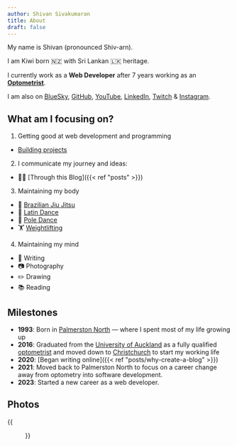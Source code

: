 ```yaml
---
author: Shivan Sivakumaran
title: About
draft: false
---
```


My name is Shivan (pronounced Shiv-arn).

I am Kiwi born 🇳🇿 with Sri Lankan 🇱🇰 heritage.

I currently work as a **Web Developer** after 7 years working as an **[Optometrist](https://en.wikipedia.org/wiki/Optometry)**.

I am also on [BlueSky](https://bsky.app/profile/shivan.xyz), [GitHub](https://github.com/shivan-s), [YouTube](https://youtube.com/c/shivansivakumaran), [LinkedIn](https://linkedin.com/shivan-sivakumaran), [Twitch](https://twitch.com/shivan__s) & [Instagram](https://instagram.com/shivan_s).

## What am I focusing on?

1. Getting good at web development and programming

- [Building projects](https://github.com/shivan-s)

2. I communicate my journey and ideas:

- ✍🏾 [Through this Blog]({{< ref "posts" >}})

3. Maintaining my body

- 🥋 [Brazilian Jiu Jitsu](https://en.wikipedia.org/wiki/Brazilian_jiu-jitsu)
- 🕺 [Latin Dance](https://en.wikipedia.org/wiki/Latin_dance)
- 🕺 [Pole Dance](https://en.wikipedia.org/wiki/Pole_dance)
- 🏋️ [Weightlifting](https://en.wikipedia.org/wiki/Olympic_weightlifting)

4. Maintaining my mind

- 📓 Writing
- 📷 Photography
- ✏️ Drawing
- 📚 Reading

## Milestones

- **1993**: Born in [Palmerston North](https://en.wikipedia.org/wiki/Palmerston_North) — where I spent most of my life growing up
- **2016**: Graduated from the [University of Auckland](https://www.auckland.ac.nz/en.html) as a fully qualified [optometrist](https://en.wikipedia.org/wiki/Optometry) and moved down to [Christchurch](https://en.wikipedia.org/wiki/Christchurch) to start my working life
- **2020**: [Began writing online]({{< ref "posts/why-create-a-blog" >}})
- **2021**: Moved back to Palmerston North to focus on a career change away from optometry into software development.
- **2023**: Started a new career as a web developer.

## Photos

{{<figure src="/shivan-sivakumaran.jpg" alt="Black and white image of a man smiling" caption="Me at a Dance Festival">}}
